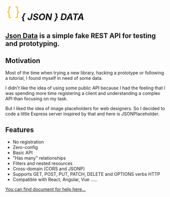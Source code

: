 # <img src='./images/favicon.png' width='50' height='50'>*{ JSON } DATA* </img>
## [Json Data]() is a simple fake REST API for testing and prototyping.
## Motivation 
Most of the time when trying a new library, hacking a prototype or following a tutorial, I found myself in need of some data.

I didn't like the idea of using some public API because I had the feeling that I was spending more time registering a client and understanding a complex API than focusing on my task.

But I liked the idea of image placeholders for web designers. So I decided to code a little Express server inspired by that and here is JSONPlaceholder.

## Features
- No registration
- Zero-config
- Basic API
- "Has many" relationships
- Filters and nested resources
- Cross-domain (CORS and JSONP)
- Supports GET, POST, PUT, PATCH, DELETE and OPTIONS verbs
HTTP 
- Compatible with React, Angular, Vue .....

[You can find document for help  here...](guide.md)